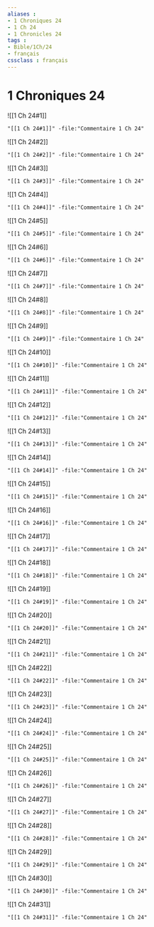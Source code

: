 ```yaml
---
aliases : 
- 1 Chroniques 24
- 1 Ch 24
- 1 Chronicles 24
tags : 
- Bible/1Ch/24
- français
cssclass : français
---
```


# 1 Chroniques 24

![[1 Ch 24#1]]

```query
"[[1 Ch 24#1]]" -file:"Commentaire 1 Ch 24"
```

![[1 Ch 24#2]]

```query
"[[1 Ch 24#2]]" -file:"Commentaire 1 Ch 24"
```

![[1 Ch 24#3]]

```query
"[[1 Ch 24#3]]" -file:"Commentaire 1 Ch 24"
```

![[1 Ch 24#4]]

```query
"[[1 Ch 24#4]]" -file:"Commentaire 1 Ch 24"
```

![[1 Ch 24#5]]

```query
"[[1 Ch 24#5]]" -file:"Commentaire 1 Ch 24"
```

![[1 Ch 24#6]]

```query
"[[1 Ch 24#6]]" -file:"Commentaire 1 Ch 24"
```

![[1 Ch 24#7]]

```query
"[[1 Ch 24#7]]" -file:"Commentaire 1 Ch 24"
```

![[1 Ch 24#8]]

```query
"[[1 Ch 24#8]]" -file:"Commentaire 1 Ch 24"
```

![[1 Ch 24#9]]

```query
"[[1 Ch 24#9]]" -file:"Commentaire 1 Ch 24"
```

![[1 Ch 24#10]]

```query
"[[1 Ch 24#10]]" -file:"Commentaire 1 Ch 24"
```

![[1 Ch 24#11]]

```query
"[[1 Ch 24#11]]" -file:"Commentaire 1 Ch 24"
```

![[1 Ch 24#12]]

```query
"[[1 Ch 24#12]]" -file:"Commentaire 1 Ch 24"
```

![[1 Ch 24#13]]

```query
"[[1 Ch 24#13]]" -file:"Commentaire 1 Ch 24"
```

![[1 Ch 24#14]]

```query
"[[1 Ch 24#14]]" -file:"Commentaire 1 Ch 24"
```

![[1 Ch 24#15]]

```query
"[[1 Ch 24#15]]" -file:"Commentaire 1 Ch 24"
```

![[1 Ch 24#16]]

```query
"[[1 Ch 24#16]]" -file:"Commentaire 1 Ch 24"
```

![[1 Ch 24#17]]

```query
"[[1 Ch 24#17]]" -file:"Commentaire 1 Ch 24"
```

![[1 Ch 24#18]]

```query
"[[1 Ch 24#18]]" -file:"Commentaire 1 Ch 24"
```

![[1 Ch 24#19]]

```query
"[[1 Ch 24#19]]" -file:"Commentaire 1 Ch 24"
```

![[1 Ch 24#20]]

```query
"[[1 Ch 24#20]]" -file:"Commentaire 1 Ch 24"
```

![[1 Ch 24#21]]

```query
"[[1 Ch 24#21]]" -file:"Commentaire 1 Ch 24"
```

![[1 Ch 24#22]]

```query
"[[1 Ch 24#22]]" -file:"Commentaire 1 Ch 24"
```

![[1 Ch 24#23]]

```query
"[[1 Ch 24#23]]" -file:"Commentaire 1 Ch 24"
```

![[1 Ch 24#24]]

```query
"[[1 Ch 24#24]]" -file:"Commentaire 1 Ch 24"
```

![[1 Ch 24#25]]

```query
"[[1 Ch 24#25]]" -file:"Commentaire 1 Ch 24"
```

![[1 Ch 24#26]]

```query
"[[1 Ch 24#26]]" -file:"Commentaire 1 Ch 24"
```

![[1 Ch 24#27]]

```query
"[[1 Ch 24#27]]" -file:"Commentaire 1 Ch 24"
```

![[1 Ch 24#28]]

```query
"[[1 Ch 24#28]]" -file:"Commentaire 1 Ch 24"
```

![[1 Ch 24#29]]

```query
"[[1 Ch 24#29]]" -file:"Commentaire 1 Ch 24"
```

![[1 Ch 24#30]]

```query
"[[1 Ch 24#30]]" -file:"Commentaire 1 Ch 24"
```

![[1 Ch 24#31]]

```query
"[[1 Ch 24#31]]" -file:"Commentaire 1 Ch 24"
```

